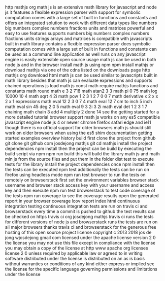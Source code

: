 http mathjs org math js is an extensive math library for javascript and node js it features a flexible expression parser with support for symbolic computation comes with a large set of built in functions and constants and offers an integrated solution to work with different data types like numbers big numbers complex numbers fractions units and matrices powerful and easy to use features supports numbers big numbers complex numbers fractions units strings arrays and matrices is compatible with javascripts built in math library contains a flexible expression parser does symbolic computation comes with a large set of built in functions and constants can be used as a command line application as well runs on any javascript engine is easily extensible open source usage math js can be used in both node js and in the browser install math js using npm npm install mathjs or download mathjs via one of the cdns listed on the downloads page http mathjs org download html math js can be used similar to javascripts built in math library besides that math js can evaluate expressions and supports chained operations js load math js const math require mathjs functions and constants math round math e 3 2 718 math atan2 3 3 math pi 0 75 math log 10000 10 4 math sqrt 4 2i math pow 1 2 3 1 2 7 0 0 7 math derivative x 2 x x 2 x 1 expressions math eval 12 2 3 0 7 4 math eval 12 7 cm to inch 5 inch math eval sin 45 deg 2 0 5 math eval 9 3 2i 3 2i math eval det 1 2 3 1 7 chaining math chain 3 add 4 multiply 2 done 14 see the getting started for a more detailed tutorial browser support math js works on any es5 compatible javascript engine node js 4 or newer chrome firefox safari edge and ie11 though there is no official support for older browsers math js should still work on older browsers when using the es5 shim documentation getting started examples overview history build first clone the project from github git clone git github com josdejong mathjs git cd mathjs install the project dependencies npm install then the project can be build by executing the build script via npm npm run build this will build the library math js and math min js from the source files and put them in the folder dist test to execute tests for the library install the project dependencies once npm install then the tests can be executed npm test additionally the tests can be run on firefox using headless mode npm run test browser to run the tests on remotely on browserstack first set the environment variables browser stack username and browser stack access key with your username and access key and then execute npm run test browserstack to test code coverage of the tests npm run coverage to see the coverage results open the generated report in your browser coverage lcov report index html continuous integration testing continuous integration tests are run on travis ci and browserstack every time a commit is pushed to github the test results can be checked on https travis ci org josdejong mathjs travis ci runs the tests for different versions of node js and browserstack runs the tests are run on all major browsers thanks travis ci and browserstack for the generous free hosting of this open source project license copyright c 2013 2018 jos de jong wjosdejong gmail com licensed under the apache license version 2 0 the license you may not use this file except in compliance with the license you may obtain a copy of the license at http www apache org licenses license 2 0 unless required by applicable law or agreed to in writing software distributed under the license is distributed on an as is basis without warranties or conditions of any kind either express or implied see the license for the specific language governing permissions and limitations under the license